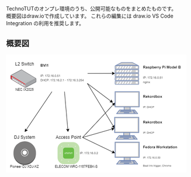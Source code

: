 TechnoTUTのオンプレ環境のうち、公開可能なものをまとめたものです。  
概要図はdraw.ioで作成しています。 これらの編集には draw.io VS Code Integration の利用を推奨します。

## 概要図
![概要図](https://raw.githubusercontent.com/TechnoTUT/Network/main/network.drawio.png)